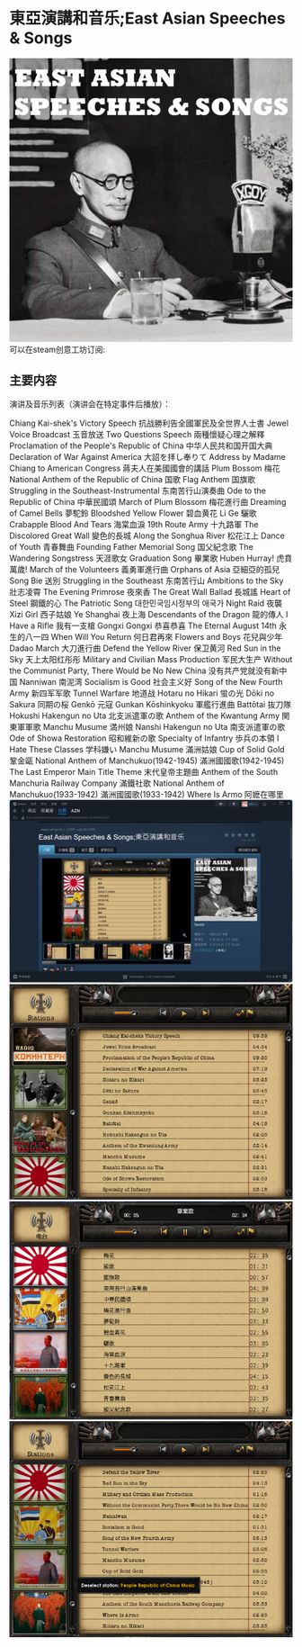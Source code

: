 # 東亞演講和音乐;East Asian Speeches & Songs

  <img src="./thumbnail.png">
  可以在steam创意工坊订阅: <https://steamcommunity.com/sharedfiles/filedetails/?id=3206724013>

## 主要内容

演讲及音乐列表（演讲会在特定事件后播放）：

Chiang Kai-shek's Victory Speech 抗战勝利告全國軍民及全世界人士書
Jewel Voice Broadcast 玉音放送
Two Questions Speech 兩種懷疑心理之解釋
Proclamation of the People's Republic of China 中华人民共和国开国大典
Declaration of War Against America 大詔を拝し奉りて
Address by Madame Chiang to American Congress 蔣夫人在美國國會的講話
Plum Bossom 梅花
National Anthem of the Republic of China 国歌
Flag Anthem 国旗歌
Struggling in the Southeast-Instrumental 东南苦行山演奏曲
Ode to the Republic of China 中華民國頌
March of Plum Blossom 梅花進行曲
Dreaming of Camel Bells 夢駝鈴
Bloodshed Yellow Flower 碧血黄花
Li Ge 驪歌
Crabapple Blood And Tears 海棠血淚
19th Route Army 十九路軍
The Discolored Great Wall 變色的長城
Along the Songhua River 松花江上
Dance of Youth 青春舞曲
Founding Father Memorial Song 国父紀念歌
The Wandering Songstress 天涯歌女
Graduation Song 畢業歌
Huben Hurray! 虎賁萬歲!
March of the Volunteers 義勇軍進行曲
Orphans of Asia 亞細亞的孤兒
Song Bie 送別
Struggling in the Southeast 东南苦行山
Ambitions to the Sky 壯志凌霄
The Evening Primrose 夜來香
The Great Wall Ballad 長城謠
Heart of Steel 鋼鐵的心
The Patriotic Song 대한민국임시정부의 애국가
Night Raid 夜襲
Xizi Girl 西子姑娘
Ye Shanghai 夜上海
Descendants of the Dragon 龍的傳人
I Have a Rifle 我有一支槍
Gongxi Gongxi 恭喜恭喜
The Eternal August 14th 永生的八一四
When Will You Return 何日君再來
Flowers and Boys 花兒與少年
Dadao March 大刀進行曲
Defend the Yellow River 保卫黄河
Red Sun in the Sky 天上太阳红彤彤
Military and Civilian Mass Production 军民大生产
Without the Communist Party, There Would be No New China 没有共产党就没有新中国
Nanniwan 南泥湾
Socialism is Good 社会主义好
Song of the New Fourth Army 新四军军歌
Tunnel Warfare 地道战
Hotaru no Hikari 蛍の光
Dōki no Sakura 同期の桜
Genkō 元寇
Gunkan Kōshinkyoku 軍艦行進曲
Battōtai 抜刀隊
Hokushi Hakengun no Uta 北支派遣軍の歌
Anthem of the Kwantung Army 関東軍軍歌
Manchu Musume 満州娘
Nanshi Hakengun no Uta 南支派遣軍の歌
Ode of Showa Restoration 昭和維新の歌
Specialty of Infantry 歩兵の本領
I Hate These Classes 学科嫌い
Manchu Musume 滿洲姑娘
Cup of Solid Gold 鞏金甌
National Anthem of Manchukuo(1942-1945) 滿洲國國歌(1942-1945)
The Last Emperor Main Title Theme 末代皇帝主題曲
Anthem of the South Manchuria Railway Company 滿鐵社歌
National Anthem of Manchukuo(1933-1942) 滿洲國國歌(1933-1942)
Where Is Armo 阿嬷在哪里
<img src="./image/屏幕截图 2024-04-15 115257.png">
<img src="./image/屏幕截图 2024-04-12 232931.png">
<img src="./image/屏幕截图 2024-04-12 201814.png">
<img src="./image/屏幕截图 2024-04-12 232835.png">